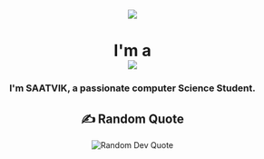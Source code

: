 <!-- Header -->
<h1 align="center">
    <img src="https://readme-typing-svg.herokuapp.com/?font=Righteous&size=35&center=true&vCenter=true&width=500&height=70&duration=4000&lines=Hello!+👋;I+am+SAATVIK+KRISHNA+VAISH+!;" />
</h1>

<h1 align="center">
    I'm a
    <br/>
    <img src="https://readme-typing-svg.herokuapp.com/?font=Righteous&size=35&center=true&vCenter=true&width=500&height=70&duration=4000&lines=Student;Coder;Gamer;" />
</h1>



<h3 align="center">I'm SAATVIK, a passionate computer Science Student.</h3>


<!-- Random Dev Quote -->
<h2 align="center">✍️ Random Quote</h2>
<p align="center">
  <img src="https://quotes-github-readme.vercel.app/api?type=horizontal&theme=radical" alt="Random Dev Quote" />
</p>


